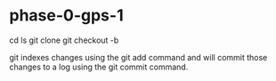 # phase-0-gps-1
cd 
ls
git clone 
git checkout -b 

git indexes changes using the git add command and will commit those changes to a log using the git commit command. 
